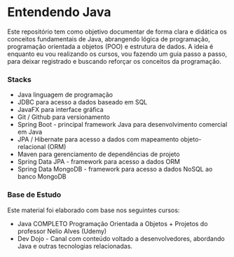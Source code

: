 # Entendendo Java

<p>Este repositório tem como objetivo documentar de forma clara e didática os conceitos fundamentais de Java, abrangendo lógica de programação, programação orientada a objetos (POO) e estrutura de dados. A ideia é enquanto eu vou realizando os cursos, vou fazendo um guia passo a passo, para deixar registrado e buscando reforçar os conceitos da programação.</p>

<h3>Stacks</h3>

* Java linguagem de programação
* JDBC para acesso a dados baseado em SQL
* JavaFX para interface gráfica
* Git / Github para versionamento
* Spring Boot - principal framework Java para desenvolvimento comercial em Java
* JPA / Hibernate para acesso a dados com mapeamento objeto-relacional (ORM)
* Maven para gerenciamento de dependências de projeto
* Spring Data JPA - framework para acesso a dados ORM
* Spring Data MongoDB - framework para acesso a dados NoSQL ao banco MongoDB

<h3>Base de Estudo</h3>

<p>Este material foi elaborado com base nos seguintes cursos:</p>

* Java COMPLETO Programação Orientada a Objetos + Projetos do professor Nelio Alves (Udemy)
* Dev Dojo - Canal com conteúdo voltado a desenvolvedores, abordando Java e outras tecnologias relacionadas.
